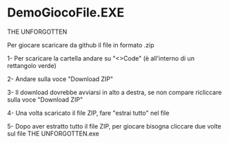# DemoGiocoFile.EXE
THE UNFORGOTTEN

Per giocare scaricare da github il file in formato .zip

1- Per scaricare la cartella andare su "<>Code" (è all'interno di un rettangolo verde)

2- Andare sulla voce "Download ZIP"

3- Il download dovrebbe avviarsi in alto a destra, se non compare ricliccare sulla voce "Download ZIP"

4- Una volta scaricato il file ZIP, fare "estrai tutto" nel file

5- Dopo aver estratto tutto il file ZIP, per giocare bisogna cliccare due volte sul file THE UNFORGOTTEN.exe
